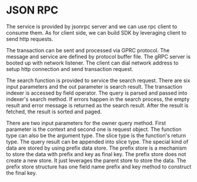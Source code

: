 # JSON RPC

The service is provided by jsonrpc server and  we can use rpc client to consume them. As for client side, we can build SDK by
leveraging client to send http requests.

The transaction can be sent and processed via GPRC protocol. The message and service are defined by protocol buffer file. The 
gRPC server is booted up with network listener. The client can dial network address to setup http connection and send transaction
request.

The search function is provided to service the search request. There are six input parameters and the out parameter is search result. The transaction indexer is accessed by field operator. The query is parsed and passed into indexer's search method. If errors happen in the search process, the empty result and error message is returned as the search result. After the result is fetched, the result is sorted and paged.

There are two input parameters for the owner query method. First parameter is the context and second one is request object. The function type can also be the argument type. The  slice type is the function's return type. The query result can be appended into slice type. The special kind of data are stored by using prefix data store. The prefix store is a mechanism to store the data with prefix and key as final key. The prefix store does not create a new store. It just leverages  the parent store to store the data. The prefix store structure has one field name prefix and key method to construct the final key. 
